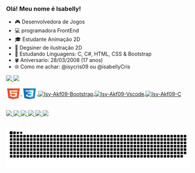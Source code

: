### Olá! Meu nome é Isabelly! 

- 🎮 Desenvolvedora de Jogos
- 💻 programadora FrontEnd
- 🎓 Estudante Animação 2D
- 🔸 Degsiner de ilustração 2D
- 🌸 Estudando Linguagens: C, C#, HTML, CSS & Bootstrap
- 🍀 Aniversario: 28/03/2008 (17 anos)
- 🌐 Como me achar: @isycris09 ou @isabellyCris


<div>
  <a href="https://beacons.ai/Isy-Akf09">
    <img height="180em" src="https://github-readme-stats.vercel.app/api?username=Isy-Akf09&show_icons=true&theme=date_night&include_all_commits=true&cont_private=true"/>
    <img height="170em" src="https://github-readme-stats.vercel.app/api/top-langs/?username=Isy-Akf09&layout=compact&lang_cont=16&theme=date_night"/>
</div>

<div style="display: inline_block"><br>
  <img align="center" alt="Isy-Akf09-HTML" height="30" width="40" src="https://raw.githubusercontent.com/devicons/devicon/master/icons/html5/html5-original.svg">
  <img align="center" alt="Isy-Akf09-CSS" height="30" width="40" src="https://raw.githubusercontent.com/devicons/devicon/master/icons/css3/css3-original.svg">
  <img align="center" alt="Isy-Akf09-Bootstrap" height="30" width="40" src="https://cdn.jsdelivr.net/gh/devicons/devicon/icons/bootstrap/bootstrap-original.svg" />
  <img align="center" alt="Isy-Akf09-Vscode" height="30" width="40" src="https://cdn.jsdelivr.net/gh/devicons/devicon/icons/vscode/vscode-original.svg" />
  <img align="center" alt="Isy-Akf09-C" height="30" width="40" src="https://cdn.jsdelivr.net/gh/devicons/devicon/icons/c/c-plain.svg" />
</div>

 ## 
 <div>
   <a href="https://wa.me/qr/A2F2TZ6LLIWFO1" target="_blank"><img src="https://img.shields.io/badge/WhatsApp-25D366?style=for-the-badge&logo=whatsapp&logoColor=white" />
   <a href="https://youtube.com/@Isabelly.C" target="_blank"><img src="https://img.shields.io/badge/YouTube-FF0000?style=for-the-badge&logo=youtube&logoColor=white" />
   <a href="[https://discord.com/invite/ekRJSfuGR8](https://discord.gg/ekRJSfuGR8)https://discord.gg/ekRJSfuGR8" target="_blank"><img src="https://img.shields.io/badge/Discord-7289DA?style=for-the-badge&logo=discord&logoColor=white"/>
   <img src="https://img.shields.io/badge/Notion-000000?style=for-the-badge&logo=notion&logoColor=white"/>
   <img src="https://img.shields.io/badge/Krita-203759?style=for-the-badge&logo=krita&logoColor=EEF37B"/>
   <img src="https://img.shields.io/badge/Adobe%20Photoshop-31A8FF?style=for-the-badge&logo=Adobe%20Photoshop&logoColor=blac"/>
 </div>

##
<picture>
  <source media="(prefers-color-scheme: dark)" srcset="https://raw.githubusercontent.com/Platane/snk/output/github-contribution-grid-snake-dark.svg">
  <source media="(prefers-color-scheme: light)" srcset="https://raw.githubusercontent.com/Platane/snk/output/github-contribution-grid-snake.svg">
  <img alt="github contribution grid snake animation" src="https://raw.githubusercontent.com/Platane/snk/output/github-contribution-grid-snake.svg">
</picture>

##
